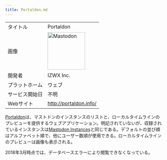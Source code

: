 ```yaml
---
title: Portaldon.md
---
```

<div>

|                |                                                                                                                                                                                                                                                                                                        |
|----------------|--------------------------------------------------------------------------------------------------------------------------------------------------------------------------------------------------------------------------------------------------------------------------------------------------------|
| タイトル       | Portaldon                                                                                                                                                                                                                                                                                              |
| 画像           | [<img src="/images/thumb/0/00/Mastodon_logo.png/120px-Mastodon_logo.png" srcset="/images/thumb/0/00/Mastodon_logo.png/180px-Mastodon_logo.png 1.5x, /images/0/00/Mastodon_logo.png 2x" width="120" height="120" alt="Mastodon" />](/%E3%83%95%E3%82%A1%E3%82%A4%E3%83%AB:Mastodon_logo.png "Mastodon") |
| 開発者         | IZWX Inc.                                                                                                                                                                                                                                                                                              |
| プラットホーム | ウェブ                                                                                                                                                                                                                                                                                                 |
| サービス開始日 | 不明                                                                                                                                                                                                                                                                                                   |
| Webサイト      | <a href="http://portaldon.info/" rel="nofollow">http://portaldon.info/</a>                                                                                                                                                                                                                             |

  

  
<a href="http://portaldon.info/" rel="nofollow">Portaldon</a>は、マストドンのインスタンスのリストと、ローカルタイムラインのプレビューを提供するウェブアプリケーション。明記されていないが、収録されているインスタンスは[Mastodon Instances](/Mastodon_Instances "Mastodon Instances")と同じである。デフォルトの並び順はアルファベット順で、他にユーザー数順が使用できる。ローカルタイムラインのプレビューは画像も表示される。

2018年3月時点では、データベースエラーにより閲覧できなくなっている。

</div>
